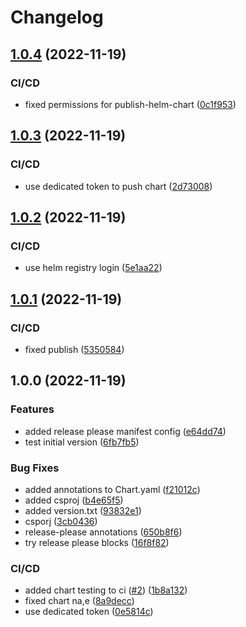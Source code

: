 # Changelog

## [1.0.4](https://github.com/chgl/release-please-test/compare/v1.0.3...v1.0.4) (2022-11-19)


### CI/CD

* fixed permissions for publish-helm-chart ([0c1f953](https://github.com/chgl/release-please-test/commit/0c1f9532788e41371556a72ffe9b1080a3434c31))

## [1.0.3](https://github.com/chgl/release-please-test/compare/v1.0.2...v1.0.3) (2022-11-19)


### CI/CD

* use dedicated token to push chart ([2d73008](https://github.com/chgl/release-please-test/commit/2d73008f79e33dcd70e253c237385565f3f60191))

## [1.0.2](https://github.com/chgl/release-please-test/compare/v1.0.1...v1.0.2) (2022-11-19)


### CI/CD

* use helm registry login ([5e1aa22](https://github.com/chgl/release-please-test/commit/5e1aa225f1f113e613c6f77febb3d8d59d3fdee5))

## [1.0.1](https://github.com/chgl/release-please-test/compare/v1.0.0...v1.0.1) (2022-11-19)


### CI/CD

* fixed publish ([5350584](https://github.com/chgl/release-please-test/commit/53505843990a5f332ec935dede7918f6c1329260))

## 1.0.0 (2022-11-19)


### Features

* added release please manifest config ([e64dd74](https://github.com/chgl/release-please-test/commit/e64dd74d69fcb1c6593f42eb685e9bd4bea2f539))
* test initial version ([6fb7fb5](https://github.com/chgl/release-please-test/commit/6fb7fb5a037e082abcd1e2a713a79a89a2830c46))


### Bug Fixes

* added annotations to Chart.yaml ([f21012c](https://github.com/chgl/release-please-test/commit/f21012c1f346da2e7b27a1efa82ab4467572dab8))
* added csproj ([b4e65f5](https://github.com/chgl/release-please-test/commit/b4e65f589515b5994f04a95ee6ad7a217930f623))
* added version.txt ([93832e1](https://github.com/chgl/release-please-test/commit/93832e189b64d68e287529466d4064d323e3845b))
* csporj ([3cb0436](https://github.com/chgl/release-please-test/commit/3cb043692a8852d73c388a5fbe75ec2658584b44))
* release-please annotations ([650b8f6](https://github.com/chgl/release-please-test/commit/650b8f6b53fc14f1fd7a81a28aeea2dbf75031f4))
* try release please blocks ([16f8f82](https://github.com/chgl/release-please-test/commit/16f8f82fbaeace7e185c8a03f81686f077ccd504))


### CI/CD

* added chart testing to ci ([#2](https://github.com/chgl/release-please-test/issues/2)) ([1b8a132](https://github.com/chgl/release-please-test/commit/1b8a1326b85d916a5a9bf08cf3fb4a92fdf4a0ad))
* fixed chart na,e ([8a9decc](https://github.com/chgl/release-please-test/commit/8a9decc7c43f5bd124f92046c7de3bdab87b7518))
* use dedicated token ([0e5814c](https://github.com/chgl/release-please-test/commit/0e5814c4048694c858951de12b68271d1619cd0c))
